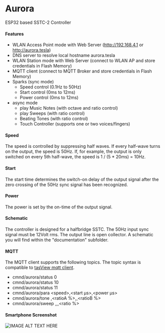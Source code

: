 # Aurora
ESP32 based SSTC-2 Controller
#### Features
* WLAN Access Point mode with Web Server (http://192.168.4.1 or http://aurora.tesla)
* DNS server to resolve local hostname aurora.tesla
* WLAN Station mode with Web Server (connect to WLAN AP and store credentials in Flash Memory)
* MQTT client (connect to MQTT Broker and store credentials in Flash Memory)
* Sparks (sync mode)
  * Speed control (0.1Hz to 50Hz)
  * Start control (0ms to 12ms)
  * Power control (0ms to 12ms)
* async mode
  * play Music Notes (with octave and ratio control)
  * play Sweeps (with ratio control)
  * Beating Tones (with ratio control)
  * Touch Controller (supports one or two voices/fingers)

#### Speed
The speed is controlled by suppressing half waves. If every half-wave turns on the output, the speed is 50Hz. If, for example, the output is only switched on every 5th half-wave, the speed is 1 / (5 * 20ms) = 10Hz.
#### Start
The start time determines the switch-on delay of the output signal after the zero crossing of the 50Hz sync signal has been recognized.
#### Power
The power is set by the on-time of the output signal.
#### Schematic
The controller is designed for a halfbridge SSTC. The 50Hz input sync signal must be 12Volt rms. The output line is open collector. A schematic you will find within the "documentation" subfolder.
#### MQTT
The MQTT client supports the following topics. The topic syntax is compatible to [tasView mqtt client](https://github.com/ErikDorstel/tasView).
* cmnd/aurora/status 0
* cmnd/aurora/status 10
* cmnd/aurora/status 11
* cmnd/aurora/para \<speed\>,\<start µs\>,\<power µs\>
* cmnd/aurora/tone <freqA Hz>,<ratioA %>,<freqB Hz>,<ratioB %>
* cmnd/aurora/sweep <freqA Hz>,<freqB Hz>,<duration ms>,<ratio %>
 
#### Smartphone Screenshot
![IMAGE ALT TEXT HERE](https://www.dorstel.de/github/Aurora_v1.5.png)
